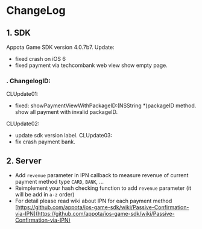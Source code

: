 ChangeLog
=====

## 1. SDK
Appota Game SDK version 4.0.7b7. Update:
+ fixed crash on iOS 6
+ fixed payment via techcombank web view show empty page.
### . ChangelogID:

CLUpdate01: 
  + fixed: showPaymentViewWithPackageID:(NSString *)packageID method. show all payment with invalid packageID.

CLUpdate02:
+ update sdk version label.
CLUpdate03:
+ fix crash payment bank.

## 2. Server

- Add `revenue` parameter in IPN callback to measure revenue of current payment method type `CARD`, `BANK`, ...
- Reimplement your hash checking function to add `revenue` parameter (it will be add in `a-z` order)
- For detail please read wiki about IPN for each payment method [https://github.com/appota/ios-game-sdk/wiki/Passive-Confirmation-via-IPN](https://github.com/appota/ios-game-sdk/wiki/Passive-Confirmation-via-IPN)
